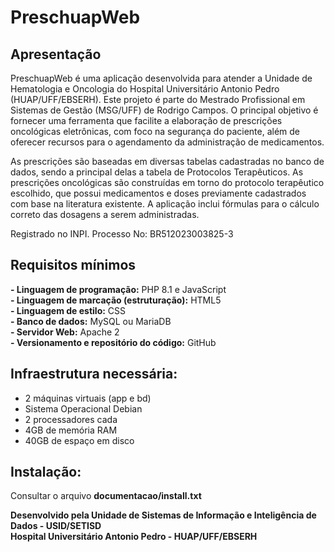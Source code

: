 # PreschuapWeb

## Apresentação

PreschuapWeb é uma aplicação desenvolvida para atender a Unidade de Hematologia e Oncologia do Hospital Universitário Antonio Pedro (HUAP/UFF/EBSERH). Este projeto é parte do Mestrado Profissional em Sistemas de Gestão (MSG/UFF) de Rodrigo Campos. O principal objetivo é fornecer uma ferramenta que facilite a elaboração de prescrições oncológicas eletrônicas, com foco na segurança do paciente, além de oferecer recursos para o agendamento da administração de medicamentos.

As prescrições são baseadas em diversas tabelas cadastradas no banco de dados, sendo a principal delas a tabela de Protocolos Terapêuticos. As prescrições oncológicas são construídas em torno do protocolo terapêutico escolhido, que possui medicamentos e doses previamente cadastrados com base na literatura existente. A aplicação inclui fórmulas para o cálculo correto das dosagens a serem administradas.

Registrado no INPI. Processo No: BR512023003825-3

## Requisitos mínimos

**- Linguagem de programação:** PHP 8.1 e JavaScript<br>
**- Linguagem de marcação (estruturação):** HTML5<br>
**- Linguagem de estilo:** CSS<br>
**- Banco de dados:** MySQL ou MariaDB<br>
**- Servidor Web:** Apache 2<br>
**- Versionamento e repositório do código:** GitHub<br>

## Infraestrutura necessária:

  - 2 máquinas virtuais (app e bd)<br>
  - Sistema Operacional Debian<br>
  - 2 processadores cada<br>
  - 4GB de memória RAM<br>
  - 40GB de espaço em disco<br>

## Instalação:

Consultar o arquivo **documentacao/install.txt** <br>

**Desenvolvido pela Unidade de Sistemas de Informação e Inteligência de Dados - USID/SETISD**<br>
**Hospital Universitário Antonio Pedro - HUAP/UFF/EBSERH**
